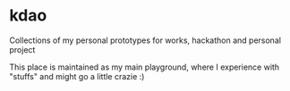 # kdao
Collections of my personal prototypes for works, hackathon and personal project

This place is maintained as my main playground, where I experience with "stuffs" and might go a little crazie :)

